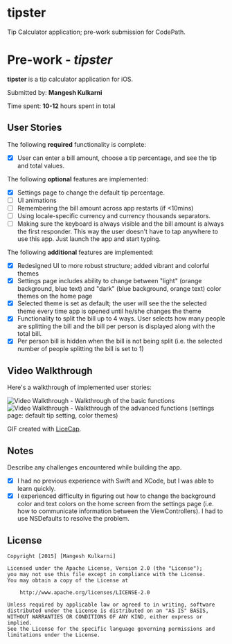 # tipster
Tip Calculator application; pre-work submission for CodePath.

# Pre-work - *tipster*

**tipster** is a tip calculator application for iOS.

Submitted by: **Mangesh Kulkarni**

Time spent: **10-12** hours spent in total

## User Stories

The following **required** functionality is complete:
* [x] User can enter a bill amount, choose a tip percentage, and see the tip and total values.

The following **optional** features are implemented:
* [x] Settings page to change the default tip percentage.
* [ ] UI animations
* [ ] Remembering the bill amount across app restarts (if <10mins)
* [ ] Using locale-specific currency and currency thousands separators.
* [ ] Making sure the keyboard is always visible and the bill amount is always the first responder. This way the user doesn't have to tap anywhere to use this app. Just launch the app and start typing.

The following **additional** features are implemented:

- [x] Redesigned UI to more robust structure; added vibrant and colorful themes
- [x] Settings page includes ability to change between "light" (orange background, blue text) and "dark" (blue background, orange text) color themes on the home page
- [x] Selected theme is set as default; the user will see the the selected theme every time app is opened until he/she changes the theme
- [x] Functionality to split the bill up to 4 ways. User selects how many people are splitting the bill and the bill per person is displayed along with the total bill.
- [x] Per person bill is hidden when the bill is not being split (i.e. the selected number of people splitting the bill is set to 1)

## Video Walkthrough 

Here's a walkthrough of implemented user stories:

<img src='http://imgur.com/2BtidD7' title='Video Walkthrough - Basic' width='' alt='Video Walkthrough' />
- Walkthrough of the basic functions

<img src='http://imgur.com/xUZq6Zd' title='Video Walkthrough - Basic' width='' alt='Video Walkthrough' />
- Walkthrough of the advanced functions (settings page: default tip setting, color themes)

GIF created with [LiceCap](http://www.cockos.com/licecap/).

## Notes

Describe any challenges encountered while building the app.

- [x] I had no previous experience with Swift and XCode, but I was able to learn quickly.
- [x] I experienced difficulty in figuring out how to change the background color and text colors on the home screen from the settings page (i.e. how to communicate information between the ViewControllers). I had to use NSDefaults to resolve the problem.

## License

    Copyright [2015] [Mangesh Kulkarni]

    Licensed under the Apache License, Version 2.0 (the "License");
    you may not use this file except in compliance with the License.
    You may obtain a copy of the License at

        http://www.apache.org/licenses/LICENSE-2.0

    Unless required by applicable law or agreed to in writing, software
    distributed under the License is distributed on an "AS IS" BASIS,
    WITHOUT WARRANTIES OR CONDITIONS OF ANY KIND, either express or implied.
    See the License for the specific language governing permissions and
    limitations under the License.
